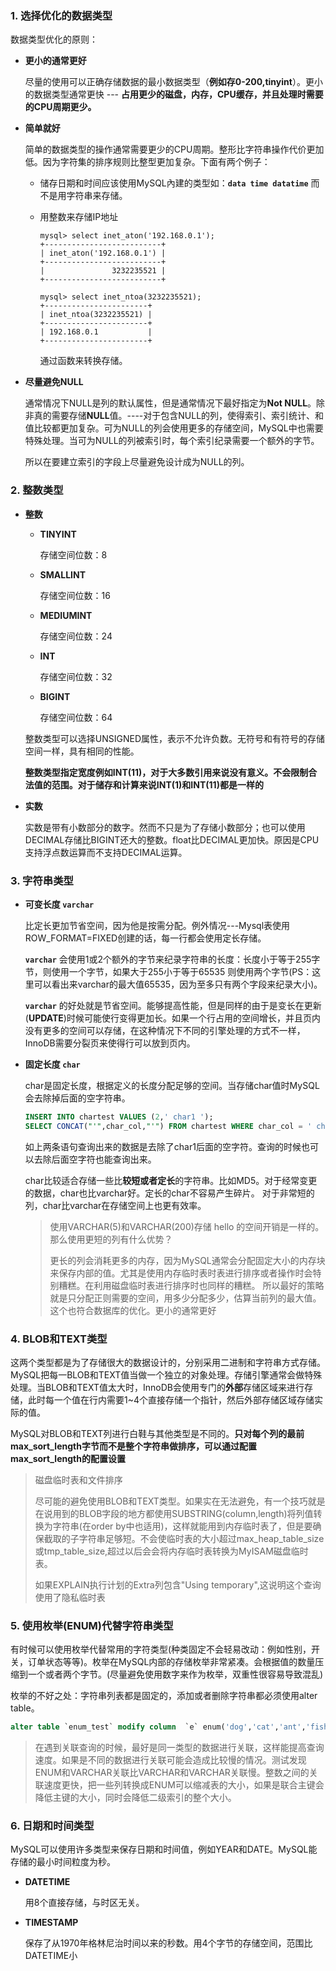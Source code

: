 ### 1. 选择优化的数据类型

数据类型优化的原则：

- **更小的通常更好**

  尽量的使用可以正确存储数据的最小数据类型（**例如存0-200,tinyint**）。更小的数据类型通常更快 --- **占用更少的磁盘，内存，CPU缓存，并且处理时需要的CPU周期更少。**

- **简单就好**

  简单的数据类型的操作通常需要更少的CPU周期。整形比字符串操作代价更加低。因为字符集的排序规则比整型更加复杂。下面有两个例子：

  - 储存日期和时间应该使用MySQL內建的类型如：**`data time datatime`** 而不是用字符串来存储。

  - 用整数来存储IP地址

    ```mysql
    mysql> select inet_aton('192.168.0.1');
    +--------------------------+
    | inet_aton('192.168.0.1') |
    +--------------------------+
    |               3232235521 |
    +--------------------------+
    ```

    ```mysql
    mysql> select inet_ntoa(3232235521);
    +-----------------------+
    | inet_ntoa(3232235521) |
    +-----------------------+
    | 192.168.0.1           |
    +-----------------------+
    ```

    通过函数来转换存储。

- **尽量避免NULL**

  通常情况下NULL是列的默认属性，但是通常情况下最好指定为**Not NULL**。除非真的需要存储**NULL**值。----对于包含NULL的列，使得索引、索引统计、和值比较都更加复杂。可为NULL的列会使用更多的存储空间，MySQL中也需要特殊处理。当可为NULL的列被索引时，每个索引纪录需要一个额外的字节。

  所以在要建立索引的字段上尽量避免设计成为NULL的列。

### 2. 整数类型

- **整数**

  - **TINYINT**

    存储空间位数：8

  - **SMALLINT**

    存储空间位数：16

  - **MEDIUMINT**

    存储空间位数：24

  - **INT**

    存储空间位数：32

  - **BIGINT**

    存储空间位数：64

  整数类型可以选择UNSIGNED属性，表示不允许负数。无符号和有符号的存储空间一样，具有相同的性能。

  **整数类型指定宽度例如INT(11)，对于大多数引用来说没有意义。不会限制合法值的范围。对于储存和计算来说INT(1)和INT(11)都是一样的**

- **实数**

  实数是带有小数部分的数字。然而不只是为了存储小数部分；也可以使用DECIMAL存储比BIGINT还大的整数。float比DECIMAL更加快。原因是CPU支持浮点数运算而不支持DECIMAL运算。

### 3. 字符串类型

- **可变长度 `varchar`**

  比定长更加节省空间，因为他是按需分配。例外情况---Mysql表使用ROW_FORMAT=FIXED创建的话，每一行都会使用定长存储。

  **`varchar`** 会使用1或2个额外的字节来纪录字符串的长度：长度小于等于255字节，则使用一个字节，如果大于255小于等于65535 则使用两个字节(PS：这里可以看出来varchar的最大值65535，因为至多只有两个字段来纪录大小)。

    **`varchar`** 的好处就是节省空间。能够提高性能，但是同样的由于是变长在更新(**UPDATE**)时候可能使行变得更加长。如果一个行占用的空间增长，并且页内没有更多的空间可以存储，在这种情况下不同的引擎处理的方式不一样，InnoDB需要分裂页来使得行可以放到页内。

- **固定长度 `char`**

  char是固定长度，根据定义的长度分配足够的空间。当存储char值时MySQL会去除掉后面的空字符串。

  ```sql
  INSERT INTO chartest VALUES (2,' char1 ');
  SELECT CONCAT("'",char_col,"'") FROM chartest WHERE char_col = ' char1 ';
  ```

  如上两条语句查询出来的数据是去除了char1后面的空字符。查询的时候也可以去除后面空字符也能查询出来。

  char比较适合存储一些比**较短或者定长**的字符串。比如MD5。对于经常变更的数据，char也比varchar好。定长的char不容易产生碎片。 对于非常短的列，char比varchar在存储空间上也更有效率。

  > 使用VARCHAR(5)和VARCHAR(200)存储 hello 的空间开销是一样的。那么使用更短的列有什么优势？
  >
  > 更长的列会消耗更多的内存，因为MySQL通常会分配固定大小的内存块来保存内部的值。尤其是使用内存临时表时表进行排序或者操作时会特别糟糕。在利用磁盘临时表进行排序时也同样的糟糕。
  > 所以最好的策略就是只分配正则需要的空间，用多少分配多少，估算当前列的最大值。这个也符合数据库的优化。更小的通常更好

### 4. BLOB和TEXT类型

这两个类型都是为了存储很大的数据设计的，分别采用二进制和字符串方式存储。MySQL把每一BLOB和TEXT值当做一个独立的对象处理。存储引擎通常会做特殊处理。当BLOB和TEXT值太大时，InnoDB会使用专门的**外部**存储区域来进行存储，此时每一个值在行内需要1~4个直接存储一个指针，然后外部存储区域存储实际的值。

MySQL对BLOB和TEXT列进行白鞋与其他类型是不同的。**只对每个列的最前max_sort_length字节而不是整个字符串做排序，可以通过配置max_sort_length的配置设置**

> 磁盘临时表和文件排序
>
> 尽可能的避免使用BLOB和TEXT类型。如果实在无法避免，有一个技巧就是在说用到的BLOB字段的地方都使用SUBSTRING(column,length)将列值转换为字符串(在order by中也适用)，这样就能用到内存临时表了，但是要确保截取的子字符串足够短。不会使临时表的大小超过max_heap_table_size或tmp_table_size,超过以后会会将内存临时表转换为MyISAM磁盘临时表。
>
> 如果EXPLAIN执行计划的Extra列包含"Using temporary",这说明这个查询使用了隐私临时表

### 5. 使用枚举(ENUM)代替字符串类型

有时候可以使用枚举代替常用的字符类型(种类固定不会轻易改动：例如性别，开关，订单状态等等)。枚举在MySQL内部的存储枚举非常紧凑。会根据值的数量压缩到一个或者两个字节。(尽量避免使用数字来作为枚举，双重性很容易导致混乱)

枚举的不好之处：字符串列表都是固定的，添加或者删除字符串都必须使用alter table。

```sql
alter table `enum_test` modify column  `e` enum('dog','cat','ant','fish');
```

> 在遇到关联查询的时候，最好是同一类型的数据进行关联，这样能提高查询速度。如果是不同的数据进行关联可能会造成比较慢的情况。测试发现ENUM和VARCHAR关联比VARCHAR和VARCHAR关联慢。整数之间的关联速度更快，把一些列转换成ENUM可以缩减表的大小，如果是联合主键会降低主键的大小，同时会降低二级索引的整个大小。

### 6. 日期和时间类型

MySQL可以使用许多类型来保存日期和时间值，例如YEAR和DATE。MySQL能存储的最小时间粒度为秒。

- **DATETIME**

  用8个直接存储，与时区无关。

- **TIMESTAMP**

  保存了从1970年格林尼治时间以来的秒数。用4个字节的存储空间，范围比DATETIME小